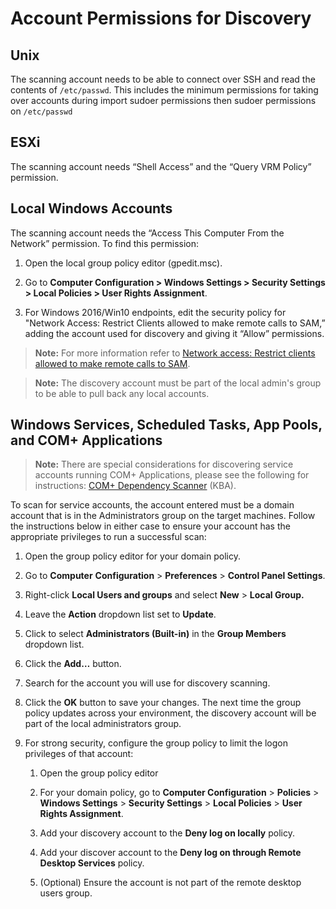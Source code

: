 [title]: # (Account Permissions for Discovery)
[tags]: # (Discovery, Permissions)
[priority]: # (1000)

# Account Permissions for Discovery

## Unix

The scanning account needs to be able to connect over SSH and read the contents of `/etc/passwd`. This includes the minimum permissions for taking over accounts during import sudoer permissions then
 sudoer permissions on `/etc/passwd`

## ESXi

The scanning account needs “Shell Access” and the “Query VRM Policy” permission.

## Local Windows Accounts

The scanning account needs the “Access This Computer From the Network” permission. To find this permission:

1. Open the local group policy editor (gpedit.msc).

1. Go to **Computer Configuration \> Windows Settings \> Security Settings \> Local Policies \> User Rights Assignment**.

1. For Windows 2016/Win10 endpoints, edit the security policy for "Network Access: Restrict Clients allowed to make remote calls to SAM,” adding the account used for discovery and giving it “Allow” permissions.

> **Note:** For more information refer to [Network access: Restrict clients allowed to make remote calls to SAM](https://docs.microsoft.com/en-us/windows/security/threat-protection/security-policy-settings/network-access-restrict-clients-allowed-to-make-remote-sam-calls).

> **Note:** The discovery account must be part of the local admin's group to be able to pull back any local accounts.

## Windows Services, Scheduled Tasks, App Pools, and COM+ Applications

> **Note:** There are special considerations for discovering service accounts running COM+ Applications, please see the following for instructions: [COM+ Dependency Scanner](https://thycotic.force.com/support/s/article/ka037000000HtkmAAC/COMPlus-Depenency-Scanner) (KBA).

To scan for service accounts, the account entered must be a domain account that is in the Administrators group on the target machines. Follow the instructions below in either case to ensure your account has the appropriate privileges to run a successful scan:

1. Open the group policy editor for your domain policy.

2. Go to **Computer** **Configuration** \> **Preferences** \> **Control Panel Settings**.

3. Right-click **Local Users and groups** and select **New** > **Local Group.**

3. Leave the **Action** dropdown list set to **Update**.

3. Click to select **Administrators (Built-in)** in the **Group Members** dropdown list.

3. Click the **Add…** button.

3. Search for the account you will use for discovery scanning.

3. Click the **OK** button to save your changes. The next time the group policy updates across your environment, the discovery account will be part of the local administrators group.

3. For strong security, configure the group policy to limit the logon privileges of that account:

   1. Open the group policy editor

   1. For your domain policy, go to **Computer Configuration** \> **Policies** \> **Windows Settings** \> **Security Settings** \> **Local Policies** \> **User Rights Assignment**.

   1. Add your discovery account to the **Deny log on locally** policy.

   1. Add your discover account to the **Deny log on through Remote Desktop Services** policy.

   1. (Optional) Ensure the account is not part of the remote desktop users group.

